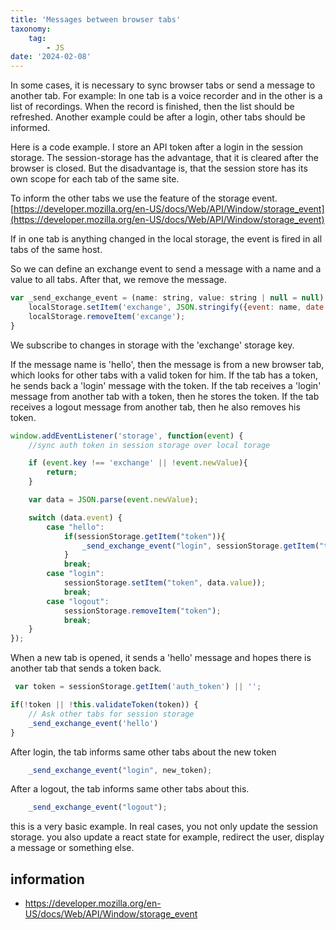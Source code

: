 ```yaml
---
title: 'Messages between browser tabs'
taxonomy:
    tag:
        - JS
date: '2024-02-08'
---
```


In some cases, it is necessary to sync browser tabs or send a message to another tab.
For example: In one tab is a voice recorder and in the other is a list of recordings. When the record is finished, then the list should be refreshed.
Another example could be after a login, other tabs should be informed.

Here is a code example. I store an API token after a login in the session storage.
The session-storage has the advantage, that it is cleared after the browser is closed.
But the disadvantage is, that the session store has its own scope for each tab of the same site.

To inform the other tabs we use the feature of the storage event.
[https://developer.mozilla.org/en-US/docs/Web/API/Window/storage_event](https://developer.mozilla.org/en-US/docs/Web/API/Window/storage_event)

If in one tab is anything changed in the local storage, the event is fired in all tabs of the same host.

So we can define an exchange event to send a message with a name and a value to all tabs.
After that, we remove the message.

```js
var _send_exchange_event = (name: string, value: string | null = null) => {
    localStorage.setItem('exchange', JSON.stringify({event: name, date: Date.now().toString(), value: value}));
    localStorage.removeItem('excange');
}
```

We subscribe to changes in storage with the 'exchange' storage key.

If the message name is 'hello', then the message is from a new browser tab, which looks for other tabs with a valid token for him.
If the tab has a token, he sends back a 'login' message with the token.
If the tab receives a 'login' message from another tab with a token, then he stores the token.
If the tab receives a logout message from another tab, then he also removes his token.

```js
window.addEventListener('storage', function(event) {
    //sync auth token in session storage over local torage

    if (event.key !== 'exchange' || !event.newValue){
        return;
    }

    var data = JSON.parse(event.newValue);

    switch (data.event) {
        case "hello":
            if(sessionStorage.getItem("token")){
                _send_exchange_event("login", sessionStorage.getItem("token"));
            }
            break;
        case "login":
            sessionStorage.setItem("token", data.value));
            break;
        case "logout":
            sessionStorage.removeItem("token");
            break;
    }
});
```

When a new tab is opened, it sends a 'hello' message and hopes there is another tab that sends a token back.
```js
 var token = sessionStorage.getItem('auth_token') || '';

if(!token || !this.validateToken(token)) {
    // Ask other tabs for session storage
    _send_exchange_event('hello')
}
```

After login, the tab informs same other tabs about the new token
```js
    _send_exchange_event("login", new_token);
```

After a logout, the tab informs same other tabs about this.
```js
    _send_exchange_event("logout");
```

this is a very basic example.
In real cases, you not only update the session storage. you also update a react state for example, redirect the user, display a message or something else.


## information

- https://developer.mozilla.org/en-US/docs/Web/API/Window/storage_event